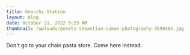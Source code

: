 ```yaml
---
title: Gnocchi Station
layout: blog
date: October 21, 2022 9:23 AM
thumbnail: /uploads/pexels-sebastian-coman-photography-3590401.jpg
---
```

Don't go to your chain pasta store. Come here instead.